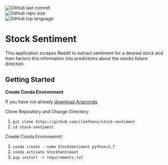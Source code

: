 ![GitHub last commit](https://img.shields.io/github/last-commit/ileefmans/stock-sentiment)  
![GitHub repo size](https://img.shields.io/github/repo-size/ileefmans/stock-sentiment.svg)  
![GitHub top language](https://img.shields.io/github/languages/top/ileefmans/stock-sentiment)  
  
  
# Stock Sentiment

This application scrapes Reddit to extract sentiment for a desired stock and then factors this information into predictions about the stocks future direction.



## Getting Started  
  
  **Create Conda Environment**  
  
  If you have not already [download Anaconda](https://www.anaconda.com/products/individual/get-started).  
  
  Clone Repository and Change Directory:  
  
  1) ```git clone https://github.com/ileefmans/stock-sentiment```  
  2) ```cd stock-sentiment```  
  
  Create Conda Environemnt:  
  
  1) ```conda create --name StockSentiment python=3.7```  
  2) ```conda activate StockSentiment```  
  3) ```pip install -r requirements.txt```  
  

